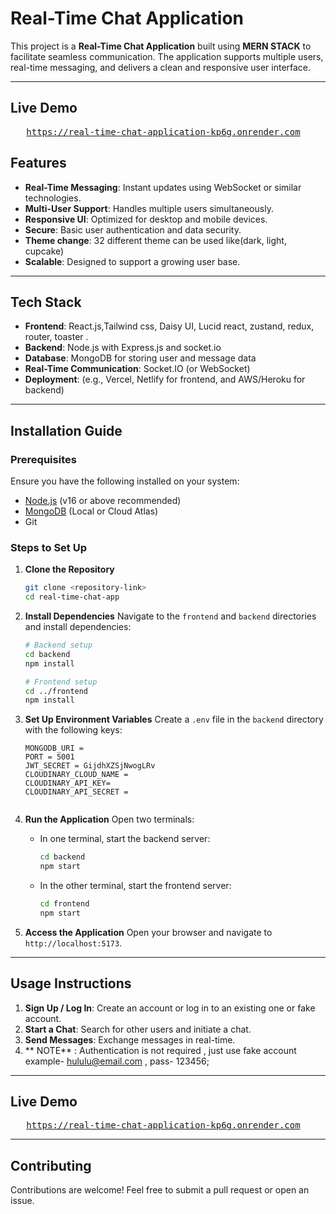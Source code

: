 # Real-Time Chat Application

This project is a **Real-Time Chat Application** built using **MERN STACK** to facilitate seamless communication. The application supports multiple users, real-time messaging, and delivers a clean and responsive user interface.

---
## Live Demo 

<pre>
   <a href= "https://real-time-chat-application-kp6g.onrender.com">https://real-time-chat-application-kp6g.onrender.com</a>
</pre>

## Features

- **Real-Time Messaging**: Instant updates using WebSocket or similar technologies.
- **Multi-User Support**: Handles multiple users simultaneously.
- **Responsive UI**: Optimized for desktop and mobile devices.
- **Secure**: Basic user authentication and data security.
-  **Theme change**: 32 different theme can be used like(dark, light, cupcake)
- **Scalable**: Designed to support a growing user base.

---

## Tech Stack

- **Frontend**: React.js,Tailwind css, Daisy UI, Lucid react, zustand, redux, router, toaster .
- **Backend**: Node.js with Express.js and socket.io
- **Database**: MongoDB for storing user and message data
- **Real-Time Communication**: Socket.IO (or WebSocket)
- **Deployment**: (e.g., Vercel, Netlify for frontend, and AWS/Heroku for backend)

---

## Installation Guide

### Prerequisites

Ensure you have the following installed on your system:
- [Node.js](https://nodejs.org/) (v16 or above recommended)
- [MongoDB](https://www.mongodb.com/) (Local or Cloud Atlas)
- Git

### Steps to Set Up

1. **Clone the Repository**
   ```bash
   git clone <repository-link>
   cd real-time-chat-app
   ```

2. **Install Dependencies**
   Navigate to the `frontend` and `backend` directories and install dependencies:
   ```bash
   # Backend setup
   cd backend
   npm install

   # Frontend setup
   cd ../frontend
   npm install
   ```

3. **Set Up Environment Variables**
   Create a `.env` file in the `backend` directory with the following keys:
   ```plaintext
   MONGODB_URI = 
   PORT = 5001
   JWT_SECRET = GijdhXZSjNwogLRv
   CLOUDINARY_CLOUD_NAME =
   CLOUDINARY_API_KEY= 
   CLOUDINARY_API_SECRET =


   ```

3. **Run the Application**
   Open two terminals:
   - In one terminal, start the backend server:
     ```bash
     cd backend
     npm start
     ```
   - In the other terminal, start the frontend server:
     ```bash
     cd frontend
     npm start
     ```

4. **Access the Application**
   Open your browser and navigate to `http://localhost:5173`.

---

## Usage Instructions

1. **Sign Up / Log In**: Create an account or log in to an existing one  or fake account.
2. **Start a Chat**: Search for other users and initiate a chat.
3. **Send Messages**: Exchange messages in real-time.
4. ** NOTE** : Authentication is not required , just use fake account example- hululu@email.com , pass- 123456;

---


## Live Demo 

<pre>
   <a href= "https://real-time-chat-application-kp6g.onrender.com">https://real-time-chat-application-kp6g.onrender.com</a>
</pre>

---

## Contributing

Contributions are welcome! Feel free to submit a pull request or open an issue.

